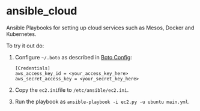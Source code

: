 # ansible_cloud
Ansible Playbooks for setting up cloud services such as Mesos, Docker and Kubernetes.

To try it out do:

1. Configure `~/.boto` as described in [Boto Config](http://boto.readthedocs.org/en/latest/boto_config_tut.html):

   ```
   [Credentials]
   aws_access_key_id = <your_access_key_here>
   aws_secret_access_key = <your_secret_key_here>
   ```
2. Copy the `ec2.ini`file to `/etc/ansible/ec2.ini`.
3. Run the playbook as `ansible-playbook -i ec2.py -u ubuntu main.yml`.

